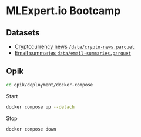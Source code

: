 # MLExpert.io Bootcamp

## Datasets

- [Cryptocurrency news `/data/crypto-news.parquet`](https://huggingface.co/datasets/NickyNicky/crypto-news-small)
- [Email summaries `data/email-summaries.parquet`](https://huggingface.co/datasets/argilla/FinePersonas-Conversations-Email-Summaries)

## Opik

```sh
cd opik/deployment/docker-compose
```

Start

```sh
docker compose up --detach
```

Stop

```sh
docker compose down
```